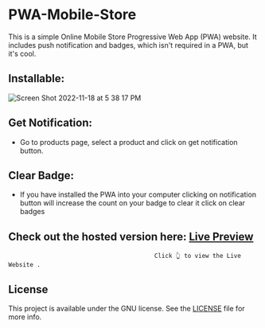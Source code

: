 # PWA-Mobile-Store
 This is a simple Online Mobile Store Progressive Web App (PWA) website.
 It includes push notification and badges, which isn't required in a PWA, but it's cool.
 
## Installable:
![Screen Shot 2022-11-18 at 5 38 17 PM](https://user-images.githubusercontent.com/88231640/202815069-89ddce14-4753-48ea-999f-3399ee3de3be.png)

## Get Notification:
 - Go to products page, select a product and click on get notification button.
## Clear Badge:
 - If you have installed the PWA into your computer clicking on notification button will increase the count on your badge to clear it click on clear badges

## Check out the hosted version here: [Live Preview](https://786armanmerchant.github.io/PWA-Mobile-Store/) 
                                             Click 👆 to view the Live Website . 
                                             
## License

This project is available under the GNU license. See the [LICENSE](LICENSE) file for more info.
